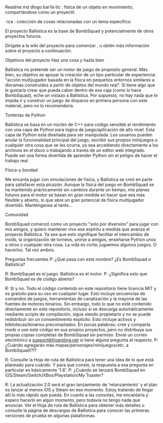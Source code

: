 Readme.md dlogo
bal·lis·tic : física de un objeto en movimiento; comportándose como un proyectil.

-ica : colección de cosas relacionadas con un tema específico.



El proyecto Ballistica es la base de BombSquad y potencialmente de otros proyectos futuros.

Dirígete a la wiki del proyecto para comenzar , u obtén más información sobre el proyecto a continuación.

Objetivos del proyecto
Haz una cosa y hazla bien

Ballistica no pretende ser un motor de juego de propósito general. Más bien, su objetivo es apoyar la creación de un tipo particular de experiencia: "acción multijugador basada en la física en pequeños entornos similares a dioramas construidos a partir de objetos del mundo real". Si tiene algo que le gustaría crear que pueda caber dentro de esa caja (como lo hace BombSquad), eche un vistazo a Ballistica. Por supuesto, no hay nada que te impida ir y construir un juego de disparos en primera persona con este material, pero no lo recomendaría.

Tonterías de Python

Ballistica se basa en un núcleo de C++ para código sensible al rendimiento con una capa de Python para lógica de juego/aplicación de alto nivel. Esta capa de Python está diseñada para ser manipulada. Los usuarios pueden anular la funcionalidad principal del juego, escribir sus propios minijuegos o cualquier otra cosa que se les ocurra, ya sea accediendo directamente a los archivos en el disco o trabajando a través de un editor web integrado. Puede ser una forma divertida de aprender Python sin el peligro de hacer el trabajo real.

Física-y bondad

Me encanta jugar con simulaciones de física, y Ballistica se creó en parte para satisfacer esta picazón. Aunque la física del juego en BombSquad se ha mantenido prácticamente sin cambios durante un tiempo, mis planes futuros para el motor se basan en gran medida en hacer que sea más flexible y abierto, lo que abre un gran potencial de física multijugador divertido. Manténganse al tanto...

Comunidad

BombSquad comenzó como un proyecto "solo por diversión" para jugar con mis amigos, y quiero mantener vivo ese espíritu a medida que avanza el proyecto Ballistica. Ya sea que esto signifique facilitar el intercambio de mods, la organización de torneos, unirse a amigos, enseñarse Python unos a otros o cualquier otra cosa. La vida es corta; juguemos algunos juegos. O hacerlos. Tal vez ambos.

Preguntas frecuentes
P: ¿Qué pasa con este nombre? ¿Es BombSquad o Ballistica?

R: BombSquad es el juego. Ballistica es el motor.
P: ¿Significa esto que BombSquad es de código abierto?

R: Sí y no. Todo el código contenido en este repositorio tiene licencia MIT y es gratuito para su uso en cualquier lugar. Esto incluye secuencias de comandos de juegos, herramientas de canalización y la mayoría de las fuentes de motores binarios. Sin embargo, todo lo que no esté contenido directamente en este repositorio, incluso si se descarga automáticamente mediante scripts de compilación, sigue siendo propietario y no se puede redistribuir sin un consentimiento explícito. Esto incluye activos y bibliotecas/binarios precompilados. En pocas palabras: cree y comparta mods o use este código en sus propios proyectos, pero no distribuya sus propias copias completas de BombSquad sin permiso. Envíe un correo electrónico a support@froemling.net si tiene alguna pregunta al respecto.
P: ¿Cuándo agregarán más mapas/personajes/minijuegos/etc. a BombSquad!?!?

R: Consulte la Hoja de ruta de Ballistica para tener una idea de lo que está planeado para cuándo. Y para que conste, la respuesta a esa pregunta en particular es básicamente '1.8'.
P: ¿Cuándo se lanzará BombSquad en iOS/Steam/Switch/XBox/Playstation/My Toaster?

R: La actualización 2.0 será el gran lanzamiento de 'relanzamiento' y el plan es lanzar al menos iOS y Steam en ese momento. Estoy tratando de llegar allí lo más rápido que pueda. En cuanto a las consolas, me encantaría y espero hacerlo en algún momento, pero todavía no tengo nada que anunciar. Ver el
Hoja de ruta de Ballistica para obtener más detalles o consulte la página de descargas de Ballistica para conocer las primeras versiones de prueba en algunas plataformas.
